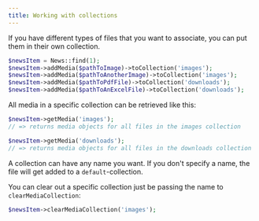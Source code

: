 ```yaml
---
title: Working with collections
---
```


If you have different types of files that you want to associate,
you can put them in their own collection.

```php
$newsItem = News::find(1);
$newsItem->addMedia($pathToImage)->toCollection('images');
$newsItem->addMedia($pathToAnotherImage)->toCollection('images');
$newsItem->addMedia($pathToPdfFile)->toCollection('downloads');
$newsItem->addMedia($pathToAnExcelFile)->toCollection('downloads');
```

All media in a specific collection can be retrieved like this:

```php
$newsItem->getMedia('images');
// => returns media objects for all files in the images collection

$newsItem->getMedia('downloads');
// => returns media objects for all files in the downloads collection
```

A collection can have any name you want. If you don't specify a name, the file will get added to a `default`-collection.

You can clear out a specific collection just be passing the name to `clearMediaCollection`:

```php
$newsItem->clearMediaCollection('images');
```
